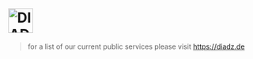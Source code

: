 # <img src="https://benni18957.diadz.de/posts/diadz/imgs/DIADZ_Icon_V7.png" alt="DIADZ" style="height: 50; width:50;"/>
>for a list of our current public services please visit https://diadz.de